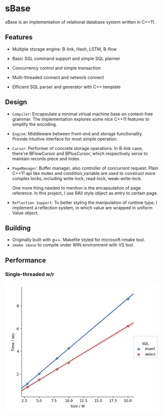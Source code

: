 # sBase

sBase is an implementation of relational database system written in C++11. 

## Features

* Multiple storage engine: B-link, Hash, LSTM, B-flow

* Basic SQL command support and simple SQL planner

* Concurrency control and simple transaction

* Multi-threaded connect and network connect

* Efficient SQL parser and generator with C++ template

## Design

* `Compiler`: Encapsulate a minimal virtual machine base on context-free grammar. The implementation explores some nice C++11 features to simplify the encoding.

* `Engine`: Middleware between front-end and storage functionality. Provide intuitive interface for most simple operation.

* `Cursor`: Performer of concrete storage operations. In B-link case, there're BFlowCursor and BPlusCursor, which respectively serve to maintain records piece and index.

* `PageManager`: Buffer manager, also controller of concurrent request. Plain C++11 api like mutex and condition_variable are used to construct more complex locks, including write-lock, read-lock, weak-write-lock.

  One more thing needed to mention is the encapsulation of page reference. In this project, I use RAII style object as entry to certain page.

* `Reflection Support`: To better styling the manipulation of runtime type, I implement a reflection system, in which value are wrapped in uniform Value object.

## Building

* Originally built with g++. Makefile styled for microsoft nmake tool.
* `nmake sbase` to compile under WIN environment with VS tool.

## Performance

### Single-threaded w/r

![](report\naked.jpg)
